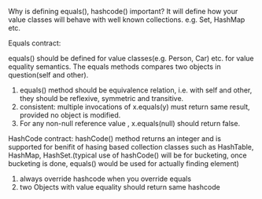 
Why is defining equals(), hashcode() important?
It will define how your value classes will behave with well known collections.
e.g. Set, HashMap etc.

Equals contract:

equals() should be defined for value classes(e.g. Person, Car) etc.
for value equality semantics.
The equals methods compares two objects in question(self and other).
1. equals() method should be equivalence relation, i.e. with self and other,
	they should be reflexive, symmetric and transitive.
2. consistent: multiple invocations of x.equals(y) must return same result, provided
	no object is modified.
3. For any non-null reference value , x.equals(null) should return false.

HashCode contract:
hashCode() method returns an integer and is supported for benifit of hasing based collection classes such as HashTable, HashMap, HashSet.(typical use of hashCode() will be for bucketing, once bucketing is done, equals() would be used for actually finding element)
1. always override hashcode when you override equals
2. two Objects with value equality should return same hashcode
